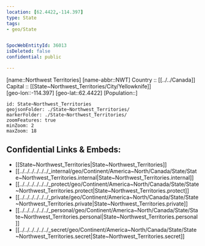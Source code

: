 ```yaml
---
location: [62.4422,-114.397] 
type: State
tags:
- geo/State


SpocWebEntityId: 36013
isDeleted: false
confidential: public

---
```

[name::Northwest Territories] 
[name-abbr::NWT] 
Country :: [[../../Canada]]  
Capital :: [[State~Northwest_Territories/City/Yellowknife]]  
[geo-lon::-114.397] 
[geo-lat::62.4422] 
[Population::] 



```leaflet
id: State~Northwest_Territories
geojsonFolder: ./State~Northwest_Territories/
markerFolder: ./State~Northwest_Territories/
zoomFeatures: true 
minZoom: 2 
maxZoom: 18
```


## Confidential Links & Embeds: 
- [[State~Northwest_Territories|State~Northwest_Territories]]  
- [[../../../../../../_internal/geo/Continent/America~North/Canada/State/State~Northwest_Territories.internal|State~Northwest_Territories.internal]] 
- [[../../../../../../_protect/geo/Continent/America~North/Canada/State/State~Northwest_Territories.protect|State~Northwest_Territories.protect]] 
- [[../../../../../../_private/geo/Continent/America~North/Canada/State/State~Northwest_Territories.private|State~Northwest_Territories.private]] 
- [[../../../../../../_personal/geo/Continent/America~North/Canada/State/State~Northwest_Territories.personal|State~Northwest_Territories.personal]] 
- [[../../../../../../_secret/geo/Continent/America~North/Canada/State/State~Northwest_Territories.secret|State~Northwest_Territories.secret]] 
